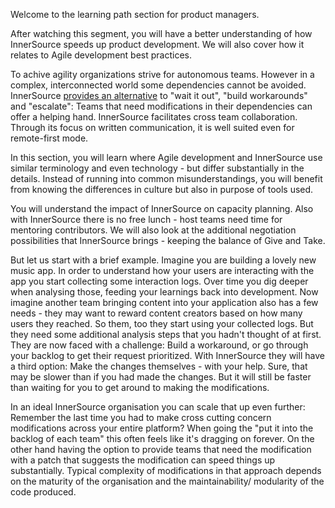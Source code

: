 Welcome to the learning path section for product managers.

After watching this segment, you will have a better understanding of how InnerSource speeds up product development.
We will also cover how it relates to Agile development best practices.

To achive agility organizations strive for autonomous teams.
However in a complex, interconnected world some dependencies cannot be avoided.
InnerSource [provides an alternative](https://innersourcecommons.org/learn/learning-path/introduction/02/) to "wait it out", "build workarounds" and "escalate": Teams that need modifications in their dependencies can offer a helping hand.
InnerSource facilitates cross team collaboration.
Through its focus on written communication, it is well suited even for remote-first mode.

In this section, you will learn where Agile development and InnerSource use similar terminology and even technology - but differ substantially in the details.
Instead of running into common misunderstandings, you will benefit from knowing the differences in culture but also in purpose of tools used.

You will understand the impact of InnerSource on capacity planning. Also with InnerSource there is no free lunch - host teams need time for mentoring contributors.
We will also look at the additional negotiation possibilities that InnerSource brings - keeping the balance of Give and Take.  

But let us start with a brief example.
Imagine you are building a lovely new music app. 
In order to understand how your users are interacting with the app you start collecting some interaction logs. 
Over time you dig deeper when analysing those, feeding your learnings back into development. 
Now imagine another team bringing content into your application also has a few needs - they may want to reward content creators based on how many users they reached.
So them, too they start using your collected logs.
But they need some additional analysis steps that you hadn't thought of at first.
They are now faced with a challenge: Build a workaround, or go through your backlog to get their request prioritized.
With InnerSource they will have a third option: Make the changes themselves - with your help.
Sure, that may be slower than if you had made the changes.
But it will still be faster than waiting for you to get around to making the modifications.

In an ideal InnerSource organisation you can scale that up even further:
Remember the last time you had to make cross cutting concern modifications across your entire platform?
When going the "put it into the backlog of each team" this often feels like it's dragging on forever.
On the other hand having the option to provide teams that need the modification with a patch that suggests the modification can speed things up substantially.
Typical complexity of modifications in that approach depends on the maturity of the organisation and the maintainability/ modularity of the code produced.
